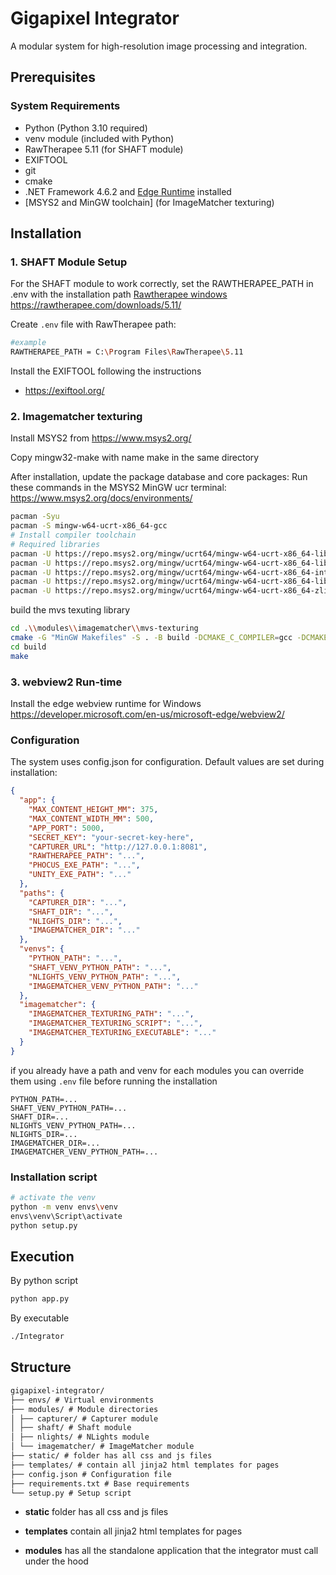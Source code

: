 # Gigapixel Integrator

A modular system for high-resolution image processing and integration.

## Prerequisites

### System Requirements

- Python (Python 3.10 required)
- venv module (included with Python)
- RawTherapee 5.11 (for SHAFT module)
- EXIFTOOL
- git
- cmake
- .NET Framework 4.6.2 and [Edge Runtime](https://developer.microsoft.com/en-us/microsoft-edge/webview2/) installed
- [MSYS2 and MinGW toolchain] (for ImageMatcher texturing)

## Installation

### 1. SHAFT Module Setup

For the SHAFT module to work correctly, set the RAWTHERAPEE_PATH in .env with the installation path
[Rawtherapee windows](https://rawtherapee.com/downloads/5.11/)
https://rawtherapee.com/downloads/5.11/

Create `.env` file with RawTherapee path:

```bash
#example
RAWTHERAPEE_PATH = C:\Program Files\RawTherapee\5.11
```

Install the EXIFTOOL following the instructions

- https://exiftool.org/

### 2. Imagematcher texturing

Install MSYS2 from <https://www.msys2.org/>

Copy mingw32-make with name make in the same directory

After installation, update the package database and core packages:
Run these commands in the MSYS2 MinGW ucr terminal:
https://www.msys2.org/docs/environments/

```bash
pacman -Syu
pacman -S mingw-w64-ucrt-x86_64-gcc
# Install compiler toolchain
# Required libraries
pacman -U https://repo.msys2.org/mingw/ucrt64/mingw-w64-ucrt-x86_64-libtiff-4.6.0-1-any.pkg.tar.zst
pacman -U https://repo.msys2.org/mingw/ucrt64/mingw-w64-ucrt-x86_64-libjpeg-turbo-3.0.1-1-any.pkg.tar.zst
pacman -U https://repo.msys2.org/mingw/ucrt64/mingw-w64-ucrt-x86_64-intel-tbb-1~2020.3-2-any.pkg.tar.zst
pacman -U https://repo.msys2.org/mingw/ucrt64/mingw-w64-ucrt-x86_64-libpng-1.6.49-1-any.pkg.tar.zst
pacman -U https://repo.msys2.org/mingw/ucrt64/mingw-w64-ucrt-x86_64-zlib-1.3.1-1-any.pkg.tar.zst
```

build the mvs texuting library

```bash
cd .\\modules\\imagematcher\\mvs-texturing
cmake -G "MinGW Makefiles" -S . -B build -DCMAKE_C_COMPILER=gcc -DCMAKE_CXX_COMPILER=g++ -DCMAKE_MAKE_PROGRAM="C:/msys64/ucrt64/bin/mingw32-make" -DTBB_ROOT_DIR="C:/msys64/ucrt64" -DCMAKE_PREFIX_PATH="C:/msys64/ucrt64"
cd build
make

```

### 3. webview2 Run-time

Install the edge webview runtime for Windows
https://developer.microsoft.com/en-us/microsoft-edge/webview2/

### Configuration

The system uses config.json for configuration. Default values are set during installation:

```json
{
  "app": {
    "MAX_CONTENT_HEIGHT_MM": 375,
    "MAX_CONTENT_WIDTH_MM": 500,
    "APP_PORT": 5000,
    "SECRET_KEY": "your-secret-key-here",
    "CAPTURER_URL": "http://127.0.0.1:8081",
    "RAWTHERAPEE_PATH": "...",
    "PHOCUS_EXE_PATH": "...",
    "UNITY_EXE_PATH": "..."
  },
  "paths": {
    "CAPTURER_DIR": "...",
    "SHAFT_DIR": "...",
    "NLIGHTS_DIR": "...",
    "IMAGEMATCHER_DIR": "..."
  },
  "venvs": {
    "PYTHON_PATH": "...",
    "SHAFT_VENV_PYTHON_PATH": "...",
    "NLIGHTS_VENV_PYTHON_PATH": "...",
    "IMAGEMATCHER_VENV_PYTHON_PATH": "..."
  },
  "imagematcher": {
    "IMAGEMATCHER_TEXTURING_PATH": "...",
    "IMAGEMATCHER_TEXTURING_SCRIPT": "...",
    "IMAGEMATCHER_TEXTURING_EXECUTABLE": "..."
  }
}
```

if you already have a path and venv for each modules you can override them using `.env` file before running the installation

```env
PYTHON_PATH=...
SHAFT_VENV_PYTHON_PATH=...
SHAFT_DIR=...
NLIGHTS_VENV_PYTHON_PATH=...
NLIGHTS_DIR=...
IMAGEMATCHER_DIR=...
IMAGEMATCHER_VENV_PYTHON_PATH=...
```

### Installation script

```bash
# activate the venv
python -m venv envs\venv
envs\venv\Script\activate
python setup.py
```

## Execution

By python script

```bash
python app.py
```

By executable

```bash
./Integrator
```

## Structure

```md
gigapixel-integrator/
├── envs/ # Virtual environments
├── modules/ # Module directories
│ ├── capturer/ # Capturer module
│ ├── shaft/ # Shaft module
│ ├── nlights/ # NLights module
│ └── imagematcher/ # ImageMatcher module
├── static/ # folder has all css and js files
├── templates/ # contain all jinja2 html templates for pages
├── config.json # Configuration file
├── requirements.txt # Base requirements
└── setup.py # Setup script
```

- **static** folder has all css and js files

- **templates** contain all jinja2 html templates for pages

- **modules** has all the standalone application that the integrator must call under the hood
